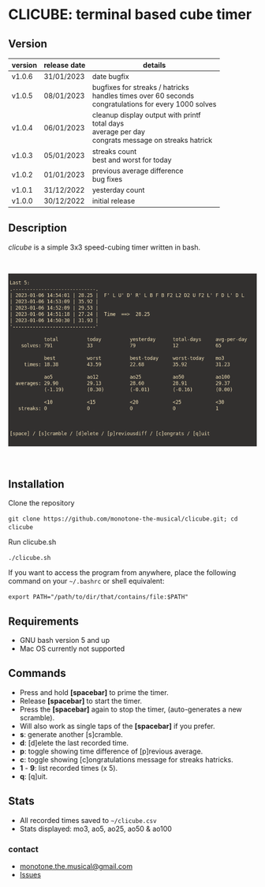 # CLICUBE: terminal based cube timer

## Version

| version | release date | details                                 |
| ------- | ------------ | --------------------------------------- |
| v1.0.6  | 31/01/2023   | date bugfix                             |
| v1.0.5  | 08/01/2023   | bugfixes for streaks / hatricks <br> handles times over 60 seconds <br> congratulations for every 1000 solves |
| v1.0.4  | 06/01/2023   | cleanup display output with printf <br> total days <br> average per day <br> congrats message on streaks hatrick |
| v1.0.3  | 05/01/2023   | streaks count <br> best and worst for today |
| v1.0.2  | 01/01/2023   | previous average difference <br> bug fixes  |
| v1.0.1  | 31/12/2022   | yesterday count                         |
| v1.0.0  | 30/12/2022   | initial release                         |

## Description

_clicube_ is a simple 3x3 speed-cubing timer written in bash.

<br>

![](./screenshot1.png)

<br>

## Installation

Clone the repository

`git clone https://github.com/monotone-the-musical/clicube.git; cd clicube`

Run clicube.sh

`./clicube.sh`

If you want to access the program from anywhere, place the following command on your `~/.bashrc` or shell equivalent:

`export PATH="/path/to/dir/that/contains/file:$PATH"`

## Requirements

- GNU bash version 5 and up
- Mac OS currently not supported

## Commands

- Press and hold **[spacebar]** to prime the timer.
- Release **[spacebar]** to start the timer.
- Press the **[spacebar]** again to stop the timer, (auto-generates a new scramble).
- Will also work as single taps of the **[spacebar]** if you prefer.
- **s**: generate another \[s\]cramble.
- **d**: \[d\]elete the last recorded time.
- **p**: toggle showing time difference of \[p\]revious average.
- **c**: toggle showing \[c\]ongratulations message for streaks hatricks.
- **1** - **9**: list recorded times (x 5).
- **q**: \[q\]uit.

## Stats

- All recorded times saved to `~/clicube.csv`
- Stats displayed: mo3, ao5, ao25, ao50 & ao100

### contact

- monotone.the.musical@gmail.com
- [Issues](https://github.com/monotone-the-musical/clicube/issues)
